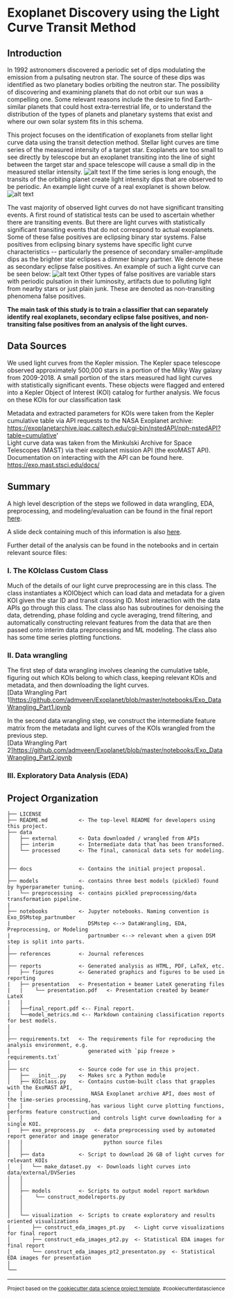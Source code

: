Exoplanet Discovery using the Light Curve Transit Method
==============================

Introduction
------------
In 1992 astronomers discovered a periodic set of dips modulating the emission from a pulsating neutron star. The source of these dips was identified as two planetary bodies orbiting the neutron star. The possibility of discovering and examining planets that do not orbit our sun was a compelling one. Some relevant reasons include the desire to find Earth-similar planets that could host extra-terrestrial life, or to understand the distribution of the types of planets and planetary systems that exist and where our own solar system fits in this schema.

This project focuses on the identification of exoplanets from stellar light curve data using the transit detection method. Stellar light curves are time series of the measured intensity of a target star. Exoplanets are too small to see directly by telescope but an exoplanet transiting into the line of sight between the target star and space telescope will cause a small dip in the measured stellar intensity. 
![alt text](reports/figures/transit_illustration.jpg?v=4&s=200)
If the time series is long enough, the transits of the orbiting planet create light intensity dips that are observed to be periodic. An example light curve of a real exoplanet is shown below. 
![alt text](reports/figures/exo_multiple_transit.jpg?v=4&s=200)

The vast majority of observed light curves do not have significant transiting events. A first round of statistical tests can be used to ascertain whether there are transiting events. But there are light curves with statistically significant transiting events that do not correspond to actual exoplanets. Some of these false positives are eclipsing binary star systems. False positives from eclipsing binary systems have specific light curve characteristics -- particularly the presence of secondary smaller-amplitude dips as the brighter star eclipses a dimmer binary partner. We denote these as secondary eclipse false positives. An example of such a light curve can be seen below:
![alt text](reports/figures/algol-curve.png?v=4&s=200)
Other types of false positives are variable stars with periodic pulsation in their luminosity, artifacts due to polluting light from nearby stars or just plain junk. These are denoted as non-transiting phenomena false positives. <br>

**The main task of this study is to train a classifier that can separately identify real exoplanets, secondary eclipse false positives, and non-transiting false positives from an analysis of the light curves.** <br>

Data Sources 
------------
We used light curves from the Kepler mission. The Kepler space telescope observed approximately 500,000 stars in a portion of the Milky Way galaxy from 2009-2018. A small portion of the stars measured had light curves with statistically significant events. These objects were flagged and entered into a Kepler Object of Interest (KOI) catalog for further analysis. We focus on these KOIs for our classification task

Metadata and extracted parameters for KOIs were taken from the Kepler cumulative table via API requests to the NASA Exoplanet archive: <br>
https://exoplanetarchive.ipac.caltech.edu/cgi-bin/nstedAPI/nph-nstedAPI?table=cumulative' <br>
Light curve data was taken from the Minkulski Archive for Space Telescopes (MAST) via their exoplanet mission API (the exoMAST API). Documentation on interacting with the API can be found here. <br>
https://exo.mast.stsci.edu/docs/ <br>

Summary 
------------
A high level description of the steps we followed in data wrangling, EDA, preprocessing, and modeling/evaluation can be found in the final report [here](https://github.com/admveen/Exoplanet/blob/master/reports/final_report.pdf).

A slide deck containing much of this information is also [here](https://github.com/admveen/Exoplanet/blob/master/reports/presentation/presentation.pdf).

Further detail of the analysis can be found in the notebooks and in certain relevant source files:
### I. The KOIclass Custom Class  
Much of the details of our light curve preprocessing are in this class. The class instantiates a KOIObject which can load data and metadata for a given KOI given the star ID and transit crossing ID. Most interaction with the data APIs go through this class. The class also has subroutines for denoising the data, detrending, phase folding and cycle averaging, trend filtering, and automatically constructing relevant features from the data that are then passed onto interim data preprocessing and ML modeling. The class also has some time series plotting functions.
### II. Data wrangling 
The first step of data wrangling involves cleaning the cumulative table, figuring out which KOIs belong to which class, keeping relevant KOIs and metadata, and then downloading the light curves. <br>
[Data Wrangling Part 1]https://github.com/admveen/Exoplanet/blob/master/notebooks/Exo_DataWrangling_Part1.ipynb

In the second data wrangling step, we construct the intermediate feature matrix from the metadata and light curves of the KOIs wrangled from the previous step. <br>
[Data Wrangling Part 2]https://github.com/admveen/Exoplanet/blob/master/notebooks/Exo_DataWrangling_Part2.ipynb
### III. Exploratory Data Analysis (EDA)


Project Organization
------------

    ├── LICENSE
    ├── README.md          <- The top-level README for developers using this project.
    ├── data
    │   ├── external       <- Data downloaded / wrangled from APIs
    │   ├── interim        <- Intermediate data that has been transformed.
    │   └── processed      <- The final, canonical data sets for modeling.
    │   
    │
    ├── docs               <- Contains the initial project proposal.
    │
    ├── models             <- contains three best models (pickled) found by hyperparameter tuning.
    │   └── preprocessing  <- contains pickled preprocessing/data transformation pipeline.
    |
    ├── notebooks          <- Jupyter notebooks. Naming convention is Exo_DSMstep_partnumber
    |                         DSMstep <--> DataWrangling, EDA, Preprocessing, or Modeling
    |                         partnumber <--> relevant when a given DSM step is split into parts.
    │                         
    ├── references         <- Journal references
    │
    ├── reports            <- Generated analysis as HTML, PDF, LaTeX, etc.
    │   ├── figures        <- Generated graphics and figures to be used in reporting
    |   ├── presentation   <- Presentation + beamer LateX generating files
    |   |    └── presentation.pdf   <- Presentation created by beamer LateX
    |   |
    |   ├──final_report.pdf <-- Final report. 
    |   └──model_metrics.md <-- Markdown containing classification reports for best models. 
    |
    │
    ├── requirements.txt   <- The requirements file for reproducing the analysis environment, e.g.
    │                         generated with `pip freeze > requirements.txt`
    │
    ├── src                <- Source code for use in this project.
    │   ├── __init__.py    <- Makes src a Python module
    │   ├── KOIclass.py    <- Contains custom-built class that grapples with the ExoMAST API,
    │   │                      NASA Exoplanet archive API, does most of the time-series processing,
    │   │                      has various light curve plotting functions, performs feature construction,
    │   │                      and controls light curve downloading for a single KOI.
    |   ├── exo_preprocess.py   <- data preprocessing used by automated report generator and image generator
    |   |                          python source files
    │   │
    │   ├── data           <- Script to download 26 GB of light curves for relevant KOIs
    │   │   └── make_dataset.py  <- Downloads light curves into data/external/DVSeries
    │   │
    │   │
    │   ├── models         <- Scripts to output model report markdown
    │   |    └── construct_modelreports.py
    │   │   
    │   │
    │   └── visualization  <- Scripts to create exploratory and results oriented visualizations
    │       ├── construct_eda_images_pt.py   <- Light curve visualizations for final report
    │       ├── construct_eda_images_pt2.py  <- Statistical EDA images for final report
    │       └── construct_eda_images_pt2_presentaton.py  <- Statistical EDA images for presentation
    │
    └── 


--------

<p><small>Project based on the <a target="_blank" href="https://drivendata.github.io/cookiecutter-data-science/">cookiecutter data science project template</a>. #cookiecutterdatascience</small></p>
